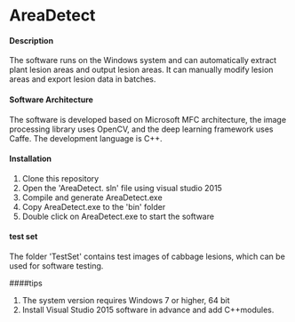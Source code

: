 # AreaDetect

#### Description
The software runs on the Windows system and can automatically extract plant lesion areas and output lesion areas. 
It can manually modify lesion areas and export lesion data in batches.


#### Software Architecture
The software is developed based on Microsoft MFC architecture, the image processing library uses OpenCV, and the deep learning framework uses Caffe.
The development language is C++.

#### Installation
1. Clone this repository
2. Open the 'AreaDetect. sln' file using visual studio 2015
3. Compile and generate AreaDetect.exe
4. Copy AreaDetect.exe to the 'bin' folder
5. Double click on AreaDetect.exe to start the software


#### test set
The folder 'TestSet' contains test images of cabbage lesions, which can be used for software testing.


####tips
1. The system version requires Windows 7 or higher, 64 bit
2. Install Visual Studio 2015 software in advance and add C++modules.


